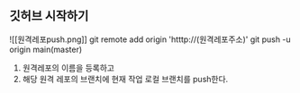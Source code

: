 ## 깃허브 시작하기

![[원격레포push.png]]
git remote add origin 'htttp://(원격레포주소)'
git push  -u origin main(master)

1) 원격레포의 이름을 등록하고
2) 해당 원격 레포의 브랜치에 현재 작업 로컬 브랜치를 push한다.